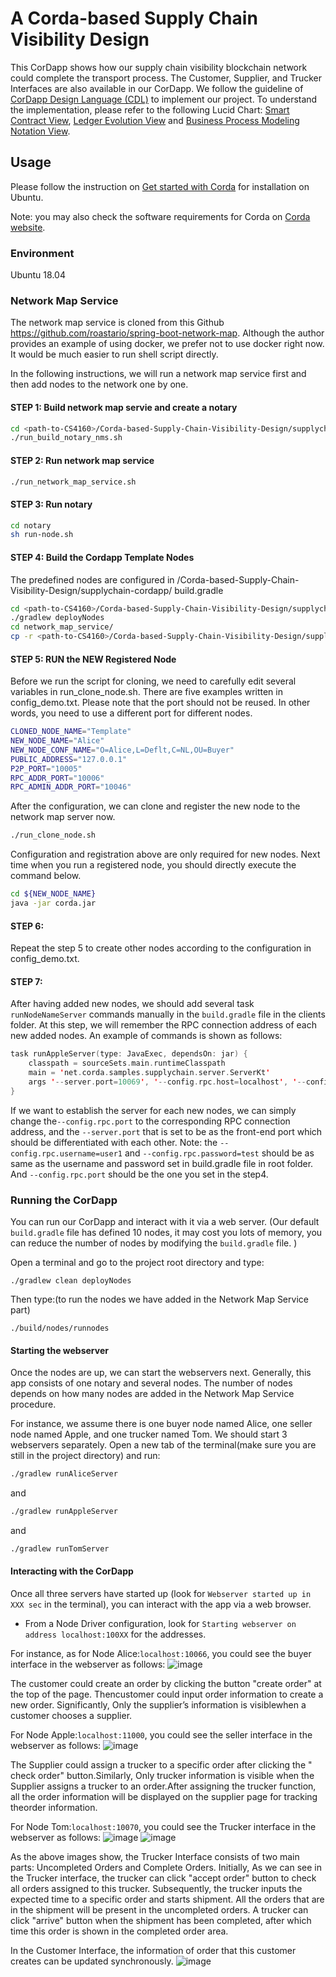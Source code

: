 # A Corda-based Supply Chain Visibility Design

This CorDapp shows how our supply chain visibility blockchain network could complete the transport process.
The Customer, Supplier, and Trucker Interfaces are also available in our CorDapp. 
We follow the guideline of [CorDapp Design Language (CDL)](https://docs.corda.net/docs/cdl/cdl/cdl-overview.html) to implement our project. 
To understand the implementation, please refer to the following Lucid Chart: 
[Smart Contract View](https://lucid.app/lucidchart/invitations/accept/inv_75dc8f10-9a36-4762-ba91-107cf0e62fe9), 
[Ledger Evolution View](https://lucid.app/lucidchart/invitations/accept/inv_48f547bc-27c0-41c2-b5f3-c0a79674b650) and 
[Business Process Modeling Notation View](https://lucid.app/lucidchart/invitations/accept/inv_4d6a74c1-9afd-4bcc-986d-31e696bc2dd7).

## Usage
Please follow the instruction on [Get started with Corda](https://ubuntu.com/tutorials/get-started-with-Corda#1-overview) for installation on Ubuntu.

Note: you may also check the software requirements for Corda on [Corda website](https://docs.corda.net/docs/corda-os/4.7/getting-set-up.html).


### Environment
Ubuntu 18.04 


### Network Map Service

The network map service is cloned from this Github https://github.com/roastario/spring-boot-network-map. Although the author provides an example of using docker, we prefer not to use docker right now. It would be much easier to run shell script directly. 

In the following instructions, we will run a network map service first and then add nodes to the network one by one.

#### STEP 1: Build network map servie and create a notary

```bash
cd <path-to-CS4160>/Corda-based-Supply-Chain-Visibility-Design/supplychain-cordapp/network_map_service/
./run_build_notary_nms.sh
```

#### STEP 2: Run network map service
```bash
./run_network_map_service.sh
```

#### STEP 3: Run notary
```bash
cd notary
sh run-node.sh
```

#### STEP 4: Build the Cordapp Template Nodes
The predefined nodes are configured in <path-to-CS4160>/Corda-based-Supply-Chain-Visibility-Design/supplychain-cordapp/
build.gradle 
```bash
cd <path-to-CS4160>/Corda-based-Supply-Chain-Visibility-Design/supplychain-cordapp/
./gradlew deployNodes
cd network_map_service/
cp -r <path-to-CS4160>/Corda-based-Supply-Chain-Visibility-Design/supplychain-cordapp/build/nodes/${PartyName} Template
```

#### STEP 5: RUN the NEW Registered Node

Before we run the script for cloning, we need to carefully edit several variables in run_clone_node.sh. 
There are five examples written in config_demo.txt. Please note that the port should not be reused. In other words, you need to use a different port for different nodes.
```bash
CLONED_NODE_NAME="Template"
NEW_NODE_NAME="Alice"
NEW_NODE_CONF_NAME="O=Alice,L=Deflt,C=NL,OU=Buyer"
PUBLIC_ADDRESS="127.0.0.1"
P2P_PORT="10005"
RPC_ADDR_PORT="10006"
RPC_ADMIN_ADDR_PORT="10046"
```
After the configuration, we can clone and register the new node to the network map server now.
```bash
./run_clone_node.sh
```

Configuration and registration above are only required for new nodes. Next time when you run a registered node, you should directly execute the command below.  
```bash
cd ${NEW_NODE_NAME} 
java -jar corda.jar
```

#### STEP 6: 
Repeat the step 5 to create other nodes according to the configuration in config_demo.txt.

#### STEP 7:
After having added new nodes, we should add several task `runNodeNameServer` commands manually in the `build.gradle` file in the clients folder. At this step, we will remember the RPC connection address of each new added nodes. An example of commands is shown as follows:
```kotlin
task runAppleServer(type: JavaExec, dependsOn: jar) {
    classpath = sourceSets.main.runtimeClasspath
    main = 'net.corda.samples.supplychain.server.ServerKt'
    args '--server.port=10069', '--config.rpc.host=localhost', '--config.rpc.port=10017', '--config.rpc.username=user1', '--config.rpc.password=test'
}
```
If we want to establish the server for each new nodes, we can simply change the`--config.rpc.port` to the corresponding RPC connection address, and the `--server.port` that is set to be as the front-end port which should be differentiated with each other.
Note: the `--config.rpc.username=user1` and `--config.rpc.password=test` should be as same as the username and password set in build.gradle file in root folder. And `--config.rpc.port` should be the one you set in the step4.

### Running the CorDapp

You can run our CorDapp and interact with it via a web server. (Our default `build.gradle` file has defined 10 nodes, it may cost you lots of memory, you can reduce the number of nodes by modifying the `build.gradle` file. )

Open a terminal and go to the project root directory and type:
```
./gradlew clean deployNodes
```
Then type:(to run the nodes we have added in the Network Map Service part)
```
./build/nodes/runnodes
```
#### Starting the webserver
Once the nodes are up, we can start the webservers next. Generally, this app consists of one notary and several nodes. The number of nodes depends on how many nodes are added in the Network Map Service procedure.

For instance, we assume there is one buyer node named Alice, one seller node named Apple, and one trucker named Tom.
We should start 3 webservers separately. Open a new tab of the terminal(make sure you are still in the project directory)
and run:

```bash
./gradlew runAliceServer
```
and 

```bash
./gradlew runAppleServer
```
and
```bash
./gradlew runTomServer
```

#### Interacting with the CorDapp
Once all three servers have started up (look for `Webserver started up in XXX sec` in the terminal), you can interact with the app via a web browser.
* From a Node Driver configuration, look for `Starting webserver on address localhost:100XX` for the addresses.

For instance, as for Node Alice:`localhost:10066`, you could see the buyer interface in the webserver as follows:
![image](Images/buyer.png)

The customer could create an order by clicking the button "create order" at the top of the page. Thencustomer could input order information to create a new order. Significantly, Only the supplier’s information is visiblewhen a customer chooses a supplier.

For Node Apple:`localhost:11000`, you could see the seller interface in the webserver as follows:
![image](Images/seller1.png)

The Supplier could assign a trucker to a specific order after clicking the " check order" button.Similarly, Only trucker information is visible when the Supplier assigns a trucker to an order.After assigning the trucker function, all the order information will be displayed on the supplier page for tracking theorder information.

For Node Tom:`localhost:10070`, you could see the Trucker interface in the webserver as follows:
![image](Images/seller2.png)
![image](Images/trucker1.png)

As the above images show, the Trucker Interface consists of two main parts: Uncompleted Orders and Complete Orders. Initially, As we can see in the Trucker interface, the trucker can click "accept order" button to check all orders assigned to this trucker.  Subsequently, the trucker inputs the expected time to a specific order and starts shipment. All the orders that are in the shipment will be present in the uncompleted orders. A trucker can click "arrive" button when the shipment has been completed, after which time this order is shown in the completed order area.

In the Customer Interface, the information of order that this customer creates can be updated synchronously.
![image](Images/buyer1.png)
